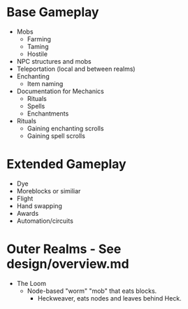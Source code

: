# Base Gameplay
* Mobs
	* Farming
	* Taming
	* Hostile
* NPC structures and mobs
* Teleportation (local and between realms)
* Enchanting
	* Item naming
* Documentation for Mechanics
	* Rituals
	* Spells
	* Enchantments
* Rituals
	* Gaining enchanting scrolls
	* Gaining spell scrolls

# Extended Gameplay
* Dye
* Moreblocks or similiar
* Flight
* Hand swapping
* Awards
* Automation/circuits

# Outer Realms - See design/overview.md
* The Loom
	* Node-based "worm" "mob" that eats blocks.
		* Heckweaver, eats nodes and leaves behind Heck.
